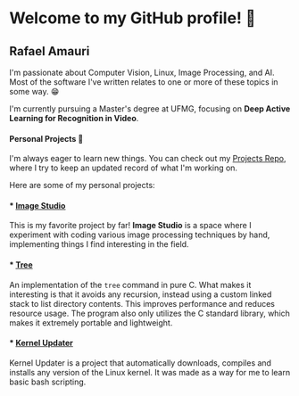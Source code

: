 # Welcome to my GitHub profile! 👋

## Rafael Amauri


I'm passionate about Computer Vision, Linux, Image Processing, and AI. Most of the software I've written relates to one or more of these topics in some way. 😁

I'm currently pursuing a Master's degree at UFMG, focusing on **Deep Active Learning for Recognition in Video**.


#### Personal Projects 🚀

I'm always eager to learn new things. You can check out my [Projects Repo](https://github.com/RafaelAmauri/Projects), where I try to keep an updated record of what I'm working on.

Here are some of my personal projects:

#### * [Image Studio](https://github.com/RafaelAmauri/Image-Studio)
    
This is my favorite project by far! **Image Studio** is a space where I experiment with coding various image processing techniques by hand, implementing things I find interesting in the field.

#### * [Tree](https://github.com/RafaelAmauri/Tree)
    
An implementation of the ```tree``` command in pure C. What makes it interesting is that it avoids any recursion, instead using a custom linked stack to list directory contents. This improves performance and reduces resource usage. The program also only utilizes the C standard library, which makes it extremely portable and lightweight.

#### * [Kernel Updater](https://github.com/RafaelAmauri/Kernel-Updater)

Kernel Updater is a project that automatically downloads, compiles and installs any version of the Linux kernel. It was made as a way for me to learn basic bash scripting.

